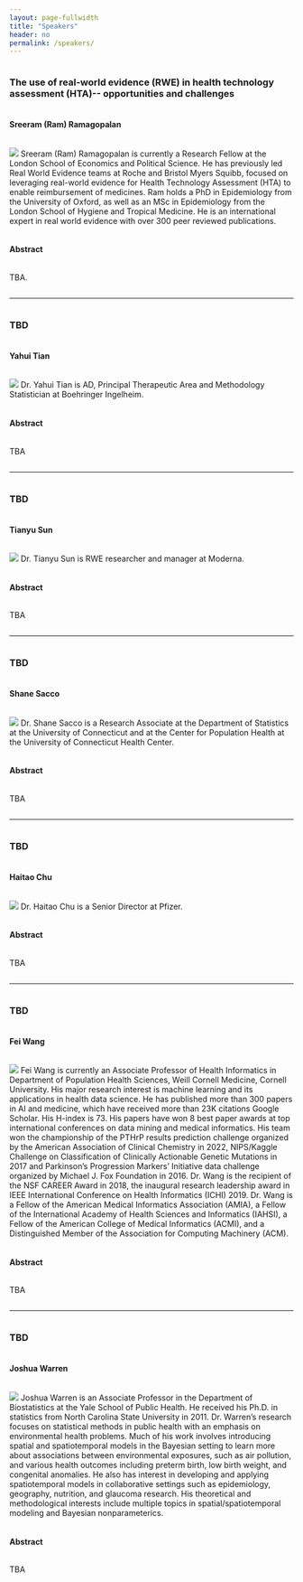 ```yaml
---
layout: page-fullwidth
title: "Speakers"
header: no
permalink: /speakers/
---
```


<div id="speaker1" style="display: flex; flex-direction: column;">

<h3>The use of real-world evidence (RWE) in health technology assessment (HTA)-- opportunities and challenges</h3>

<h4>Sreeram (Ram) Ramagopalan </h4>

<p>
<img class="imgfloat" src="../docs/ram.PNG"/>
Sreeram (Ram) Ramagopalan is currently a Research Fellow at the London School of Economics and Political Science. He has previously led Real World Evidence teams at Roche and Bristol Myers Squibb, focused on leveraging real-world evidence for Health Technology Assessment (HTA) to enable reimbursement of medicines. Ram holds a PhD in Epidemiology from the University of Oxford, as well as an MSc in Epidemiology from the London School of Hygiene and Tropical Medicine. He is an international expert in real world evidence with over 300 peer reviewed publications.

</p>


<h4>Abstract</h4>

TBA.

</div>

----

<div id="speaker2" style="display: flex; flex-direction: column;">

<h3>TBD</h3>

<h4>Yahui Tian</h4>

<p>
<img class="imgfloat" src="../docs/Yahui.jpeg"/>
Dr. Yahui Tian is AD, Principal Therapeutic Area and Methodology Statistician at Boehringer Ingelheim.
</p>


<h4>Abstract</h4>

TBA

</div>



----

<div id="speaker3" style="display: flex; flex-direction: column;">

<h3>TBD</h3>

<h4>Tianyu Sun</h4>

<p>
<img class="imgfloat" src="../docs/normal.png"/>
Dr. Tianyu Sun is RWE researcher and manager at Moderna.
</p>


<h4>Abstract</h4>

TBA

</div>



----

<div id="speaker4" style="display: flex; flex-direction: column;">

<h3>TBD</h3>

<h4>Shane Sacco</h4>

<p>
<img class="imgfloat" src="../docs/shane.jpg"/>
Dr. Shane Sacco is a Research Associate at the Department of Statistics at the University of Connecticut and at the Center for Population Health at the University of Connecticut Health Center. 

</p>


<h4>Abstract</h4>

TBA

</div>


----

<div id="speaker5" style="display: flex; flex-direction: column;">

<h3>TBD</h3>

<h4>Haitao Chu</h4>

<p>
<img class="imgfloat" src="../docs/normal.png"/>
Dr. Haitao Chu is a Senior Director at Pfizer. 
</p>


<h4>Abstract</h4>

TBA

</div>

----

<div id="speaker6" style="display: flex; flex-direction: column;">

<h3>TBD</h3>

<h4>Fei Wang</h4>

<p>
<img class="imgfloat" src="../docs/FeiWang.jpeg"/>
Fei Wang is currently an Associate Professor of Health Informatics in Department of Population Health Sciences, Weill Cornell Medicine, Cornell University. His major research interest is machine learning and its applications in health data science. He has published more than 300 papers in AI and medicine, which have received more than 23K citations Google Scholar. His H-index is 73. His papers have won 8 best paper awards at top international conferences on data mining and medical informatics. His team won the championship of the PTHrP results prediction challenge organized by the American Association of Clinical Chemistry in 2022, NIPS/Kaggle Challenge on Classification of Clinically Actionable Genetic Mutations in 2017 and Parkinson’s Progression Markers’ Initiative data challenge organized by Michael J. Fox Foundation in 2016. Dr. Wang is the recipient of the NSF CAREER Award in 2018, the inaugural research leadership award in IEEE International Conference on Health Informatics (ICHI) 2019. Dr. Wang is a Fellow of the American Medical Informatics Association (AMIA), a Fellow of the International Academy of Health Sciences and Informatics (IAHSI), a Fellow of the American College of Medical Informatics (ACMI), and a Distinguished Member of the Association for Computing Machinery (ACM). 
</p>

<h4>Abstract</h4>

TBA

</div>


----

<div id="speaker7" style="display: flex; flex-direction: column;">

<h3>TBD</h3>

<h4>Joshua Warren</h4>

<p>
<img class="imgfloat" src="../docs/joshua.jpeg"/>
Joshua Warren is an Associate Professor in the Department of Biostatistics at the Yale School of Public Health. He received his Ph.D. in statistics from North Carolina State University in 2011. Dr. Warren’s research focuses on statistical methods in public health with an emphasis on environmental health problems. Much of his work involves introducing spatial and spatiotemporal models in the Bayesian setting to learn more about associations between environmental exposures, such as air pollution, and various health outcomes including preterm birth, low birth weight, and congenital anomalies. He also has interest in developing and applying spatiotemporal models in collaborative settings such as epidemiology, geography, nutrition, and glaucoma research. His theoretical and methodological interests include multiple topics in spatial/spatiotemporal modeling and Bayesian nonparameterics.
</p>

<h4>Abstract</h4>

TBA

</div>